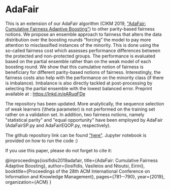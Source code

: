 # AdaFair

This is an extension of our AdaFair algorithm (CIKM 2019, ["AdaFair: Cumulative Fairness Adaptive Boosting"](https://dl.acm.org/citation.cfm?id=3357974)) to other parity-based fairness notions. We propose an ensemble approach to fairness that alters the data distribution over the boosting rounds “forcing” the model to pay more attention to misclassified instances of the minority. This is done using the so-called fairness cost which assesses performance differences between the protected and non-protected groups. The performance is evaluated based on the partial ensemble rather than on the weak model of each boosting round. We show that this cumulative notion of fairness is beneficiary for different parity-based notions of fairness. Interestingly, the fairness costs also help with the performance on the minority class (if there is imbalance). Imbalance is also directly tackled at post-processing by selecting the partial ensemble with the lowest balanced error.
Preprint available at : https://lnkd.in/eARuqFDe

The repository has been updated. More analytically, the sequence selection of weak learners (\theta parameter) is not performed on the training set rather on a validation set.
In addition, two fairness notions, namely "statistical parity" and "equal opportunity" have been employed by AdaFair (AdaFairSP.py and AdaFairEQOP.py, respectively).

The github repository link can be found ["here"](https://github.com/iosifidisvasileios/AdaFair). Jupyter notebook is provided on how to run the code :)

If you use this paper, please do not forget to cite it:

@inproceedings{iosifidis2019adafair,
  title={AdaFair: Cumulative Fairness Adaptive Boosting},
  author={Iosifidis, Vasileios and Ntoutsi, Eirini},
  booktitle={Proceedings of the 28th ACM International Conference on Information and Knowledge Management},
  pages={781--790},
  year={2019},
  organization={ACM}
}
